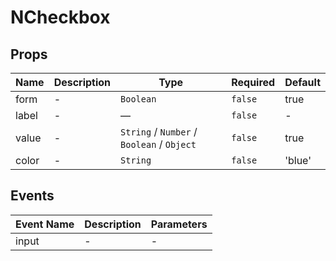 # NCheckbox

## Props

<!-- @vuese:NCheckbox:props:start -->
|Name|Description|Type|Required|Default|
|---|---|---|---|---|
|form|-|`Boolean`|`false`|true|
|label|-|—|`false`|-|
|value|-|`String` /  `Number` /  `Boolean` /  `Object`|`false`|true|
|color|-|`String`|`false`|'blue'|

<!-- @vuese:NCheckbox:props:end -->


## Events

<!-- @vuese:NCheckbox:events:start -->
|Event Name|Description|Parameters|
|---|---|---|
|input|-|-|

<!-- @vuese:NCheckbox:events:end -->


